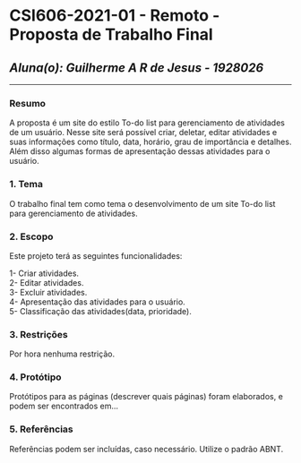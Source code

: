# **CSI606-2021-01 - Remoto - Proposta de Trabalho Final**
## *Aluna(o): Guilherme A R de Jesus - 1928026*

--------------

<!-- Descrever um resumo sobre o trabalho. -->

### Resumo

  A proposta é um site do estilo To-do list para gerenciamento de atividades de um usuário. Nesse site será 
  possível criar, deletar, editar atividades e suas informações como título, data, horário, grau de importância e detalhes. Além disso algumas formas de apresentação dessas atividades para o usuário.

<!-- Apresentar o tema. -->
### 1. Tema

  O trabalho final tem como tema o desenvolvimento de um site To-do list para gerenciamento de atividades.

<!-- Descrever e limitar o escopo da aplicação. -->
### 2. Escopo

  Este projeto terá as seguintes funcionalidades:

  1- Criar atividades.  
  2- Editar atividades.  
  3- Excluir atividades.  
  4- Apresentação das atividades para o usuário.  
  5- Classificação das atividades(data, prioridade).  

<!-- Apresentar restrições de funcionalidades e de escopo. -->
### 3. Restrições

  Por hora nenhuma restrição.

<!-- Construir alguns protótipos para a aplicação, disponibilizá-los no Github e descrever o que foi considerado. //-->
### 4. Protótipo

  Protótipos para as páginas (descrever quais páginas) foram elaborados, e podem ser encontrados em...

### 5. Referências

  Referências podem ser incluídas, caso necessário. Utilize o padrão ABNT.
